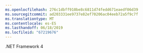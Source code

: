 ```yaml
---
ms.openlocfilehash: 276c1dbff910be8c6811d74fedd671eaedf06d39
ms.sourcegitcommit: ad203331ee9737e82ef70206ac04eeb72a5f9c7f
ms.translationtype: MT
ms.contentlocale: es-ES
ms.lasthandoff: 06/18/2019
ms.locfileid: "67219676"
---
```

.NET Framework 4